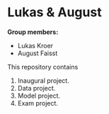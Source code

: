 # Lukas & August

**Group members:**
- Lukas Kroer
- August Faisst

This repository contains  
1. Inaugural project. 
2. Data project.
3. Model project.
4. Exam project.
